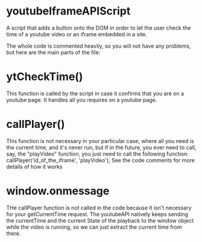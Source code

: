 # youtubeIframeAPIScript
A script that adds a button onto the DOM in order to let the user check the time of a youtube video or an iframe embedded in a site.


The whole code is commented heavily, so you will not have any problems, but here are the main parts of the file:
# ytCheckTime()
This function is called by the script in case it confirms that you are on a youtube page. It handles all you requires on a youtube page.

# callPlayer()
This function is not necessary in your particular case, where all you need is the current time, and it's never run, but if in the future, you ever need to call, say, the "playVideo" function, you just need to call the following function: callPlayer('id_of_the_iframe', 'playVideo'); See the code comments for more details of how it works

# window.onmessage 
THe callPlayer function is not called in the code because it isn't necessary for your getCurrentTime request. The youtubeAPI natively keeps sending the currentTime and the current State of the playback to the window object while the video is running, so we can just extract the current time from there.
